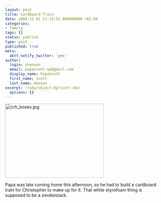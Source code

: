 ```yaml
---
layout: post
title: Cardboard Train
date: 2004-12-01 17:14:51.000000000 +01:00
categories:
- family
tags: []
status: publish
type: post
published: true
meta:
  aktt_notify_twitter: 'yes'
author:
  login: shanson
  email: papascott-wp@gmail.com
  display_name: PapaScott
  first_name: Scott
  last_name: Hanson
excerpt: !ruby/object:Hpricot::Doc
  options: {}
---
```

<p><img src="http://www.papascott.de/wordpress/wp-content/uploads/2004/12/crh_boxes.jpg" border="0" height="240" width="320" alt="crh_boxes.jpg" /></p>
<p>Papa was late coming home this afternoon, so he had to build a cardboard train for Christopher to make up for it. That white styrofoam thing is supposed to be a smokestack.</p>
